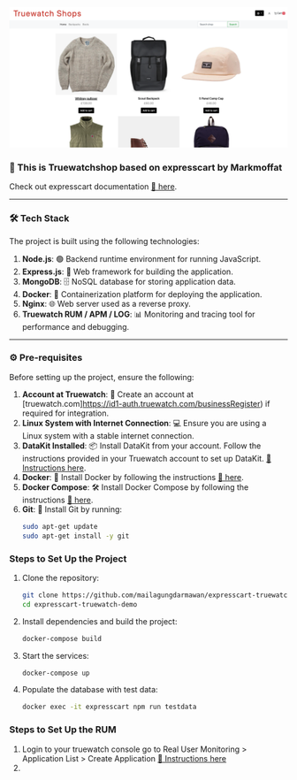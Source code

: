 ![TruewatchShop](./png/Truewatch-shop.png)

### 🌟 This is Truewatchshop based on expresscart by Markmoffat
Check out expresscart documentation [📖 here](https://github.com/mrvautin/expressCart/wiki).

---

### 🛠️ Tech Stack

The project is built using the following technologies:

1. **Node.js**: 🟢 Backend runtime environment for running JavaScript.
2. **Express.js**: 🚀 Web framework for building the application.
3. **MongoDB**: 🗄️ NoSQL database for storing application data.
4. **Docker**: 🐳 Containerization platform for deploying the application.
5. **Nginx**: 🌐 Web server used as a reverse proxy.
6. **Truewatch RUM / APM / LOG**: 📊 Monitoring and tracing tool for performance and debugging.

---

### ⚙️ Pre-requisites

Before setting up the project, ensure the following:

1. **Account at Truewatch**: 📝 Create an account at [truewatch.com]https://id1-auth.truewatch.com/businessRegister) if required for integration.
2. **Linux System with Internet Connection**: 💻 Ensure you are using a Linux system with a stable internet connection.
3. **DataKit Installed**: 📦 Install DataKit from your account. Follow the instructions provided in your Truewatch account to set up DataKit. [📖 Instructions here](https://docs.truewatch.com/datakit/datakit-install/).
4. **Docker**: 🐳 Install Docker by following the instructions [📖 here](https://docs.docker.com/get-docker/).
5. **Docker Compose**: 🛠️ Install Docker Compose by following the instructions [📖 here](https://docs.docker.com/compose/install/).
6. **Git**: 🧰 Install Git by running:
   ```bash
   sudo apt-get update
   sudo apt-get install -y git
   ```
### Steps to Set Up the Project

1. Clone the repository:
   ```bash
   git clone https://github.com/mailagungdarmawan/expresscart-truewatch-demo.git
   cd expresscart-truewatch-demo
   ```
2. Install dependencies and build the project:
   ```bash
   docker-compose build
   ```
3. Start the services:
   ```bash
   docker-compose up
   ```
4. Populate the database with test data:
   ```bash
   docker exec -it expresscart npm run testdata
   ```

### Steps to Set Up the RUM
1. Login to your truewatch console go to  Real User Monitoring > Application List > Create Application [📖 Instructions here](https://docs.truewatch.com/real-user-monitoring/)
2.